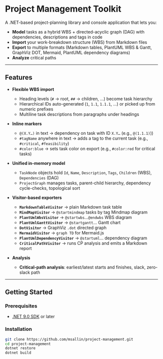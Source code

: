 ﻿# Project Management Toolkit

A .NET-based project-planning library and console application that lets you:

- **Model** tasks as a hybrid WBS + directed-acyclic graph (DAG) with dependencies, descriptions and tags in code  
- **Import** your work-breakdown structure (WBS) from Markdown files  
- **Export** to multiple formats (Markdown tables, PlantUML WBS & Gantt, GraphViz DOT, Mermaid, PlantUML dependency diagrams)  
- **Analyze** critical paths  

---

## Features

- **Flexible WBS import**  
  - Heading levels (`#` → root, `##` → children, …) become task hierarchy  
  - Hierarchical IDs auto-generated (`1`, `1.1`, `1.1.1`, …) or picked up from numeric prefixes  
  - Multiline task descriptions from paragraphs under headings

- **Inline markers**  
  - `@(X.Y…)` in text → dependency on task with ID `X.Y…`  (e.g., `@(1.1.1)`))
  - `#tagName` anywhere in text → adds a tag to the current task (e.g., `#critical`, `#feasibility`)  
  - `#color:blue` → sets task color on export (e.g., `#color:red` for critical tasks)

- **Unified in-memory model**  
  - `TaskNode` objects hold `Id`, `Name`, `Description`, `Tags`, `Children` (WBS), `Dependencies` (DAG)  
  - `ProjectGraph` manages tasks, parent-child hierarchy, dependency cycle-checks, topological sort  

- **Visitor-based exporters**  
  - **`MarkdownTableVisitor`** → plain Markdown task table  
  - **`MindMapVisitor`** → `@startmindmap` tasks by tag Mindmap diagram
  - **`PlantUmlWbsVisitor`** → `@startwbs`…`@endwbs` WBS diagram  
  - **`PlantUmlGanttVisitor`** → `@startgantt`… Gantt chart  
  - **`DotVisitor`** → GraphViz `.dot` directed graph  
  - **`MermaidVisitor`** → `graph TD` for Mermaid.js  
  - **`PlantUmlDependencyVisitor`** → `@startuml`… dependency diagram  
  - **`CriticalPathVisitor`** → runs CP analysis and emits a Markdown report  

- **Analysis**  
  - **Critical-path analysis**: earliest/latest starts and finishes, slack, zero-slack path  

---

## Getting Started

### Prerequisites

- [.NET 9.0 SDK](https://dotnet.microsoft.com/download) or later  

### Installation

```bash
git clone https://github.com/msallin/project-management.git
cd project-management
dotnet restore
dotnet build
